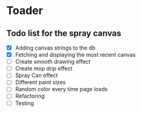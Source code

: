 
# Toader


## Todo list for the spray canvas
- [x] Adding canvas strings to the db
- [x] Fetching and displaying the most recent canvas
- [ ] Create smooth drawing effect
- [ ] Create mop drip effect
- [ ] Spray Can effect
- [ ] Different paint sizes
- [ ] Random color every time page loads 
- [ ] Refactoring
- [ ] Testing